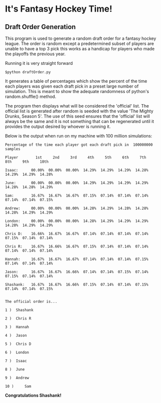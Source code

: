 # It's Fantasy Hockey Time!
## Draft Order Generation

This program is used to generate a random draft order for a fantasy hockey league. 
The order is random except a predetermined subset of players are unable to have a top 3 pick this works as a handicap for players who made the playoffs the previous year.

Running it is very straight forward

`$python draftOrder.py`


It generates a table of percentages which show the percent of the time each players was given each draft pick in a preset large number of simulation.
This is meant to show the adequate randomness of python's random.shuffle() method.

The program then displays what will be considered the 'official' list. The official list is generated after random is seeded with the value 'The Mighty Drunks, Season 5'.
The use of this seed ensures that the 'official' list will always be the same and it is not something that can be regenerated until it provides the output desired by whoever is running it.

Below is the output when run on my machine with 100 million simulations:


    Percentage of the time each player got each draft pick in  100000000  samples
    
    Player		  1st     2nd     3rd     4th     5th     6th     7th     8th     9th     10th
    
	Isaac:		00.00%  00.00%  00.00%  14.29%  14.29%  14.29%  14.28%  14.29%  14.29%  14.28%

	June:		00.00%  00.00%  00.00%  14.29%  14.29%  14.29%  14.29%  14.28%  14.28%  14.29%

	Sam:		16.67%  16.67%  16.67%  07.15%  07.14%  07.14%  07.14%  07.14%  07.14%  07.15%

	Andrew:		00.00%  00.00%  00.00%  14.28%  14.29%  14.28%  14.28%  14.28%  14.29%  14.29%

	London:		00.00%  00.00%  00.00%  14.28%  14.29%  14.29%  14.29%  14.28%  14.29%  14.29%

	Chris D:	16.66%  16.67%  16.67%  07.14%  07.14%  07.14%  07.14%  07.15%  07.14%  07.14%

	Chris R:	16.67%  16.66%  16.67%  07.15%  07.14%  07.14%  07.14%  07.14%  07.14%  07.14%

	Hannah:		16.67%  16.67%  16.67%  07.14%  07.14%  07.14%  07.15%  07.14%  07.14%  07.14%

	Jason:		16.67%  16.67%  16.66%  07.14%  07.14%  07.15%  07.14%  07.15%  07.14%  07.14%

	Shashank:	16.67%  16.67%  16.66%  07.15%  07.14%  07.14%  07.15%  07.14%  07.14%  07.15%   
 
    
    The official order is...
    
    1 )	 Shashank
	
	2 )	 Chris R
	
	3 )	 Hannah
	
	4 )	 Jason
	
	5 )	 Chris D
	
	6 )	 London
	
	7 )	 Isaac
	
	8 )	 June
	
	9 )	 Andrew
	
	10 )	 Sam



**Congratulations Shashank!**
